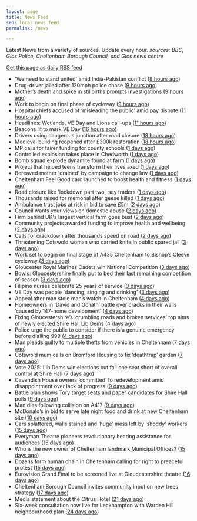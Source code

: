 ```yaml
---
layout: page
title: News Feed
seo: local news feed
permalink: /news

---
```


Latest News from a variety of sources. Update every hour.
_sources: BBC, Glos Police, Cheltenham Borough Council, and Glos news centre_

[Get this page as daily RSS feed](/daily.rss)

<!-- news_marker starts -->
- 'We need to stand united' amid India-Pakistan conflict ([8 hours ago](https://www.bbc.com/news/articles/cx202gvxgj7o))
- Drug-driver jailed after 120mph police chase ([9 hours ago](https://www.bbc.com/news/articles/c8jgl2gdj3jo))
- Mother’s death and spike in stillbirths prompts investigations ([9 hours ago](https://gloucesternewscentre.co.uk/mothers-death-and-spike-in-stillbirths-prompts-investigations/))
- Work to begin on final phase of cycleway ([9 hours ago](https://www.bbc.com/news/articles/cjwq3242dego))
- Hospital chiefs accused of ‘misleading the public’ amid pay dispute ([11 hours ago](https://gloucesternewscentre.co.uk/hospital-chiefs-accused-of-misleading-the-public-amid-pay-dispute/))
- Headlines: Wetlands, VE Day and Lions call-ups ([11 hours ago](https://www.bbc.com/news/articles/c4gre522d7lo))
- Beacons lit to mark VE Day ([16 hours ago](https://www.bbc.com/news/videos/c74nln2wnzko))
- Drivers using dangerous junction after road closure ([18 hours ago](https://www.bbc.com/news/articles/c0qnq5jvwz0o))
- Medieval building reopened after £300k restoration ([18 hours ago](https://www.bbc.com/news/articles/cwy6y3d1xz0o))
- MP calls for fairer funding for county schools ([1 days ago](https://www.bbc.com/news/articles/c14kz050y3ro))
- Controlled explosion takes place in Chedworth ([1 days ago](https://gloucesternewscentre.co.uk/controlled-explosion-takes-place-in-chedworth/))
- Bomb squad explode dynamite found at farm ([1 days ago](https://www.bbc.com/news/articles/c0k34gzdmxko))
- Project that helped teens transform their lives axed ([1 days ago](https://www.bbc.com/news/articles/ckg1gmmn82zo))
- Bereaved mother 'drained' by campaign to change law ([1 days ago](https://www.bbc.com/news/articles/c99p985r1xgo))
- Cheltenham Feel Good card launched to boost health and fitness ([1 days ago](https://www.cheltenham.gov.uk/news/article/3007/cheltenham_feel_good_card_launched_to_boost_health_and_fitness))
- Road closure like 'lockdown part two', say traders ([1 days ago](https://www.bbc.com/news/articles/c3r8r3yrjgjo))
- Thousands raised for memorial after geese killed ([1 days ago](https://www.bbc.com/news/articles/cn80d0k231yo))
- Ambulance trust jobs at risk in bid to save £5m ([2 days ago](https://www.bbc.com/news/articles/c078721k50xo))
- Council wants your views on domestic abuse ([2 days ago](https://gloucesternewscentre.co.uk/council-wants-your-views-on-domestic-abuse/))
- Firm behind UK's largest vertical farm goes bust ([2 days ago](https://www.bbc.com/news/articles/c9qwq5245zvo))
- Community projects awarded funding to improve health and wellbeing ([2 days ago](https://www.cheltenham.gov.uk/news/article/3006/community_projects_awarded_funding_to_improve_health_and_wellbeing))
- Calls for crackdown after thousands speed on road ([2 days ago](https://www.bbc.com/news/articles/cj454v1qzrxo))
- Threatening Cotswold woman who carried knife in public spared jail ([3 days ago](https://gloucesternewscentre.co.uk/threatening-cotswold-woman-who-carried-knife-in-public-spared-jail/))
- Work set to begin on final stage of A435 Cheltenham to Bishop’s Cleeve cycleway ([3 days ago](https://gloucesternewscentre.co.uk/work-set-to-begin-on-final-stage-of-a435-cheltenham-to-bishops-cleeve-cycleway/))
- Gloucester Royal Marines Cadets win National Competition ([3 days ago](https://gloucesternewscentre.co.uk/gloucester-royal-marines-cadets-win-national-competition/))
- Bowls: Gloucestershire finally put to bed their last remaining competition of season ([3 days ago](https://gloucesternewscentre.co.uk/bowls-gloucestershire-finally-put-to-bed-their-last-remaining-competition-of-season/))
- Filipino nurses celebrate 25 years of service ([3 days ago](https://gloucesternewscentre.co.uk/filipino-nurses-celebrate-25-years-of-service/))
- VE Day was people 'dancing, singing and drinking' ([3 days ago](https://www.bbc.com/news/articles/cvg9y4pye5ro))
- Appeal after man stole man’s watch in Cheltenham ([4 days ago](https://gloucesternewscentre.co.uk/appeal-after-man-stole-mans-watch-in-cheltenham/))
- Homeowners in ‘David and Goliath’ battle over cracks in their walls ’caused by 147-home development’ ([4 days ago](https://gloucesternewscentre.co.uk/homeowners-in-david-and-goliath-battle-over-cracks-in-their-walls-caused-by-147-home-development/))
- Fixing Gloucestershire’s ‘crumbling roads and broken services’ top aims of newly elected Shire Hall Lib Dems ([4 days ago](https://gloucesternewscentre.co.uk/fixing-gloucestershires-crumbling-roads-and-broken-services-top-aims-of-newly-elected-shire-hall-lib-dems/))
- Police urge the public to consider if there is a genuine emergency before dialling 999 ([4 days ago](https://gloucesternewscentre.co.uk/police-urge-the-public-to-consider-if-there-is-a-genuine-emergency-before-dialling-999/))
- Man pleads guilty to multiple thefts from vehicles in Cheltenham ([7 days ago](https://gloucesternewscentre.co.uk/man-pleads-guilty-to-multiple-thefts-from-vehicles-in-cheltenham/))
- Cotswold mum calls on Bromford Housing to fix ‘deathtrap’ garden ([7 days ago](https://gloucesternewscentre.co.uk/cotswold-mum-calls-on-bromford-housing-to-fix-deathtrap-garden/))
- Vote 2025: Lib Dems win elections but fall one seat short of overall control at Shire Hall ([7 days ago](https://gloucesternewscentre.co.uk/vote-2025-lib-dems-win-elections-but-fall-one-seat-short-of-overall-control-at-shire-hall/))
- Cavendish House owners ‘committed’ to redevelopment amid disappointment over lack of progress ([9 days ago](https://gloucesternewscentre.co.uk/cavendish-house-owners-committed-to-redevelopment-amid-disappointment-over-lack-of-progress/))
- Battle plan shows Tory target seats and paper candidates for Shire Hall polls ([9 days ago](https://gloucesternewscentre.co.uk/battle-plan-shows-tory-target-seats-and-paper-candidates-for-shire-hall-polls/))
- Man dies following collision on A417 ([9 days ago](https://gloucesternewscentre.co.uk/man-dies-following-collision-on-a417/))
- McDonald’s in bid to serve late night food and drink at new Cheltenham site ([10 days ago](https://gloucesternewscentre.co.uk/mcdonalds-in-bid-to-serve-late-night-food-and-drink-at-new-cheltenham-site/))
- Cars splattered, walls stained and ‘huge’ mess left by ‘shoddy’ workers ([15 days ago](https://gloucesternewscentre.co.uk/cars-splattered-walls-stained-and-huge-mess-left-by-shoddy-workers/))
- Everyman Theatre pioneers revolutionary hearing assistance for audiences ([15 days ago](https://gloucesternewscentre.co.uk/everyman-theatre-pioneers-revolutionary-hearing-assistance-for-audiences/))
- Who is the new owner of Cheltenham landmark Municipal Offices? ([15 days ago](https://gloucesternewscentre.co.uk/who-is-the-new-owner-of-cheltenham-landmark-municipal-offices/))
- Dozens form human chain in Cheltenham calling for right to preaceful protest ([15 days ago](https://gloucesternewscentre.co.uk/dozens-form-human-chain-in-cheltenham-calling-for-right-to-preaceful-protest/))
- Eurovision Grand Final to be screened live at Gloucestershire theatre ([16 days ago](https://gloucesternewscentre.co.uk/eurovision-grand-final-to-be-screened-live-at-gloucestershire-theatre/))
- Cheltenham Borough Council invites community input on new trees strategy ([17 days ago](https://www.cheltenham.gov.uk/news/article/3005/cheltenham_borough_council_invites_community_input_on_new_trees_strategy))
- Media statement about the Citrus Hotel ([21 days ago](https://www.cheltenham.gov.uk/news/article/3004/media_statement_about_the_citrus_hotel))
- Six-week consultation now live for Leckhampton with Warden Hill neighbourhood plan ([24 days ago](https://www.cheltenham.gov.uk/news/article/3003/six-week_consultation_now_live_for_leckhampton_with_warden_hill_neighbourhood_plan))

<!-- news_marker ends -->
